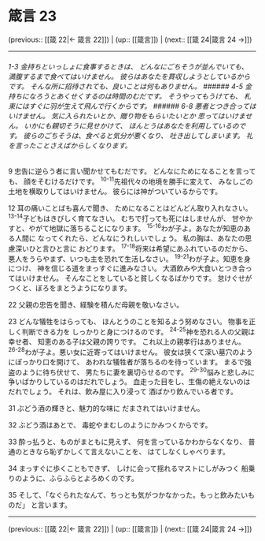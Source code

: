 # 箴言 23

(previous:: [[箴 22|← 箴言 22]]) | (up:: [[箴言]]) | (next:: [[箴 24|箴言 24 →]])

***
###### 1-3 金持ちといっしょに食事するときは、 どんなにごちそうが並んでいても、 満腹するまで食べてはいけません。 彼らはあなたを買収しようとしているからです。 そんな所に招待されても、良いことは何もありません。 ###### 4-5 金持ちになろうとあくせくするのは時間のむだです。 そうやってもうけても、 札束にはすぐに羽が生えて飛んで行くからです。 ###### 6-8 悪者とつき合ってはいけません。 気に入られたいとか、贈り物をもらいたいとか 思ってはいけません。 いかにも親切そうに見せかけて、 ほんとうはあなたを利用しているのです。 彼らのごちそうは、食べると気分が悪くなり、 吐き出してしまいます。 礼を言ったことさえばからしくなります。 

9 忠告に逆らう者に言い聞かせてもむだです。 どんなにためになることを言っても、 顔をそむけるだけです。 <sup class="versenum">10-11</sup>先祖代々の地境を勝手に変えて、 みなしごの土地を横取りしてはいけません。 彼らには神がついているからです。 

12 耳の痛いことばも喜んで聞き、 ためになることはどんどん取り入れなさい。 <sup class="versenum">13-14</sup>子どもはきびしく育てなさい。 むちで打っても死にはしませんが、 甘やかすと、やがて地獄に落ちることになります。 <sup class="versenum">15-16</sup>わが子よ。あなたが知恵のある人間に なってくれたら、どんなにうれしいでしょう。 私の胸は、あなたの思慮深いひと言ひと言に おどります。 <sup class="versenum">17-18</sup>将来は希望にあふれているのだから、 悪人をうらやまず、いつも主を恐れて生活しなさい。 <sup class="versenum">19-21</sup>わが子よ。知恵を身につけ、 神を信じる道をまっすぐに進みなさい。 大酒飲みや大食いとつき合ってはいけません。 そんなことをしていると貧しくなるばかりです。 怠けぐせがつくと、ぼろをまとうようになります。 

22 父親の忠告を聞き、経験を積んだ母親を敬いなさい。 

23 どんな犠牲をはらっても、 ほんとうのことを知るよう努めなさい。 物事を正しく判断できる力を しっかりと身につけるのです。 <sup class="versenum">24-25</sup>神を恐れる人の父親は幸せ者、 知恵のある子は父親の誇りです。 これ以上の親孝行はありません。 <sup class="versenum">26-28</sup>わが子よ。悪い女に近寄ってはいけません。 彼女は狭くて深い墓穴のようにぽっかり口を開けて、 あわれな犠牲者が落ちるのを待っています。 まるで強盗のように待ち伏せて、 男たちに妻を裏切らせるのです。 <sup class="versenum">29-30</sup>悩みと悲しみに 争いばかりしているのはだれでしょう。 血走った目をし、生傷の絶えないのはだれでしょう。 それは、飲み屋に入り浸って 酒ばかり飲んでいる者です。 

31 ぶどう酒の輝きと、魅力的な味に だまされてはいけません。 

32 ぶどう酒はあとで、 毒蛇やまむしのようにかみつくからです。 

33 酔っ払うと、ものがまともに見えず、 何を言っているかわからなくなり、 普通のときなら恥ずかしくて言えないことを、 はてしなくしゃべります。 

34 まっすぐに歩くこともできず、 しけに会って揺れるマストにしがみつく 船乗りのように、ふらふらとよろめくのです。 

35 そして、「なぐられたなんて、ちっとも気がつかなかった。もっと飲みたいものだ」 と言います。

***

(previous:: [[箴 22|← 箴言 22]]) | (up:: [[箴言]]) | (next:: [[箴 24|箴言 24 →]])

